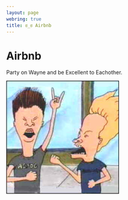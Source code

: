 ```yaml
---
layout: page
webring: true
title: ಠ_ಠ Airbnb
---
```


# Airbnb

Party on Wayne and be Excellent to Eachother.

![beavis and butthead playing air guitar][airbnb]

[airbnb]: ./airbnb.jpg
